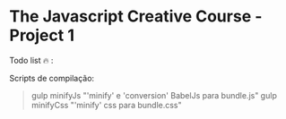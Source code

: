 # The Javascript Creative Course - Project 1

Todo list :fire: :

Scripts de compilação:
> gulp minifyJs
    "'minify' e 'conversion' BabelJs para bundle.js"
> gulp minifyCss
    "'minify' css para bundle.css"

